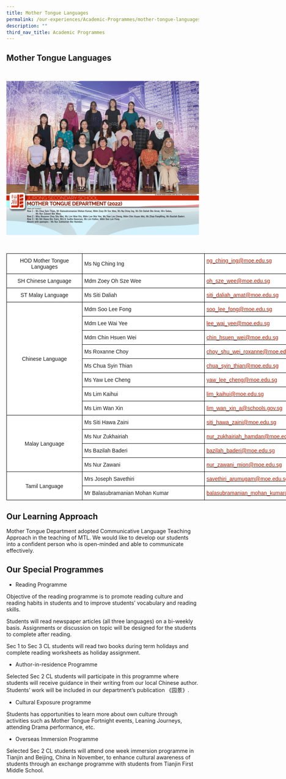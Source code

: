 ```yaml
---
title: Mother Tongue Languages
permalink: /our-experiences/Academic-Programmes/mother-tongue-languages/
description: ""
third_nav_title: Academic Programmes
---
```

## Mother Tongue Languages 

<br>

![](/images/JS_Mother%20Tongue%20Department.jpg)

<br>
<style type="text/css">
.tg  {border-collapse:collapse;border-spacing:0;}
.tg td{border-color:black;border-style:solid;border-width:1px;font-family:Arial, sans-serif;font-size:14px;
  overflow:hidden;padding:10px 5px;word-break:normal;}
.tg th{border-color:black;border-style:solid;border-width:1px;font-family:Arial, sans-serif;font-size:14px;
  font-weight:normal;overflow:hidden;padding:10px 5px;word-break:normal;}
.tg .tg-f4yw{background-color:#FFF;text-align:center;vertical-align:middle}
.tg .tg-zr06{background-color:#FFF;text-align:left;vertical-align:middle}
.tg .tg-lm8h{background-color:#FFF;color:#B21D00;text-align:left;vertical-align:top}
</style>
<table class="tg" style="undefined;table-layout: fixed; width: 1586px">
<colgroup>
<col style="width: 198px">
<col style="width: 320px">
<col style="width: 320px">
</colgroup>
<thead>
  <tr>
    <th class="tg-f4yw">HOD Mother Tongue Languages<br></th>
    <th class="tg-zr06">Ms Ng Ching Ing<br></th>
    <th class="tg-lm8h"><a href="mailto:ng_ching_ing@moe.edu.sg"><span style="text-decoration:none;color:#B21D00">ng_ching_ing@moe.edu.sg</span></a><br></th>
  </tr>
</thead>
<tbody>
  <tr>
    <td class="tg-f4yw">SH Chinese Language<br></td>
    <td class="tg-zr06">Mdm Zoey Oh Sze Wee<br></td>
    <td class="tg-lm8h"><a href="mailto:oh_sze_wee@moe.edu.sg"><span style="text-decoration:none;color:#B21D00">oh_sze_wee@moe.edu.sg</span></a><br></td>
  </tr>
  <tr>
    <td class="tg-f4yw">ST Malay Language<br></td>
    <td class="tg-zr06">Ms Siti Daliah<br></td>
    <td class="tg-lm8h"><a href="mailto:siti_daliah_amat@moe.edu.sg"><span style="text-decoration:none;color:#B21D00">siti_daliah_amat@moe.edu.sg</span></a><br></td>
  </tr>
  <tr>
    <td class="tg-f4yw" rowspan="8">Chinese Language<br></td>
    <td class="tg-zr06">Mdm Soo Lee Fong<br></td>
    <td class="tg-lm8h"><a href="mailto:soo_lee_fong@moe.edu.sg"><span style="text-decoration:none;color:#B21D00">soo_lee_fong@moe.edu.sg</span></a><br></td>
  </tr>
  <tr>
    <td class="tg-zr06">Mdm Lee Wai Yee<br></td>
    <td class="tg-lm8h"><a href="mailto:lee_wai_yee@moe.edu.sg"><span style="text-decoration:none;color:#B21D00">lee_wai_yee@moe.edu.sg</span></a><br></td>
  </tr>
  <tr>
    <td class="tg-zr06">Mdm Chin Hsuen Wei</td>
    <td class="tg-lm8h"><a href="mailto:chin_hsuen_wei@moe.edu.sg"><span style="text-decoration:none;color:#B21D00">chin_hsuen_wei@moe.edu.sg</span></a></td>
  </tr>
  <tr>
    <td class="tg-zr06">Ms Roxanne Choy</td>
    <td class="tg-lm8h"><a href="mailto:choy_shu_wei_roxanne@moe.edu.sg"><span style="text-decoration:none;color:#B21D00">choy_shu_wei_roxanne@moe.edu.sg</span></a></td>
  </tr>
  <tr>
    <td class="tg-zr06">Ms Chua Syin Thian<br></td>
    <td class="tg-lm8h"><a href="mailto:chua_syin_thian@moe.edu.sg"><span style="text-decoration:none;color:#B21D00">chua_syin_thian@moe.edu.sg</span></a><br></td>
  </tr>
  <tr>
    <td class="tg-zr06">Ms Yaw Lee Cheng<br></td>
    <td class="tg-lm8h"><a href="mailto:yaw_lee_cheng@moe.edu.sg"><span style="text-decoration:none;color:#B21D00">yaw_lee_cheng@moe.edu.sg</span></a><br></td>
  </tr>
  <tr>
    <td class="tg-zr06">Ms Lim Kaihui<br></td>
    <td class="tg-lm8h"><a href="mailto:lim_kaihui@moe.edu.sg"><span style="text-decoration:none;color:#B21D00">lim_kaihui@moe.edu.sg</span></a><br></td>
  </tr>
  <tr>
    <td class="tg-zr06">Ms Lim Wan Xin<br></td>
    <td class="tg-lm8h"><a href="mailto:lim_wan_xin_a@schools.gov.sg"><span style="text-decoration:none;color:#B21D00">lim_wan_xin_a@schools.gov.sg</span></a><br></td>
  </tr>
  <tr>
    <td class="tg-f4yw" rowspan="4">Malay Language<br></td>
    <td class="tg-zr06">Ms Siti Hawa Zaini<br></td>
    <td class="tg-lm8h"><a href="mailto:siti_hawa_zaini@moe.edu.sg"><span style="text-decoration:none;color:#B21D00">siti_hawa_zaini@moe.edu.sg</span></a><br></td>
  </tr>
  <tr>
    <td class="tg-zr06">Ms Nur Zukhairiah<br></td>
    <td class="tg-lm8h"><a href="mailto:nur_zukhairiah_hamdan@moe.edu.sg"><span style="text-decoration:none;color:#B21D00">nur_zukhairiah_hamdan@moe.edu.sg</span></a><br></td>
  </tr>
  <tr>
    <td class="tg-zr06">Ms Bazilah Baderi<br></td>
    <td class="tg-lm8h"><a href="mailto:bazilah_baderi@moe.edu.sg"><span style="text-decoration:none;color:#B21D00">bazilah_baderi@moe.edu.sg</span></a><br></td>
  </tr>
  <tr>
    <td class="tg-zr06">Ms Nur Zawani<br></td>
    <td class="tg-lm8h"><a href="mailto:nur_zawani_mion@moe.edu.sg"><span style="text-decoration:none;color:#B21D00">nur_zawani_mion@moe.edu.sg</span></a><br></td>
  </tr>
  <tr>
    <td class="tg-f4yw" rowspan="2">Tamil Language<br></td>
    <td class="tg-zr06">Mrs Joseph Savethiri<br></td>
    <td class="tg-lm8h"><a href="mailto:savethiri_arumugam@moe.edu.sg"><span style="text-decoration:none;color:#B21D00">savethiri_arumugam@moe.edu.sg</span></a><br></td>
  </tr>
  <tr>
    <td class="tg-zr06">Mr Balasubramanian Mohan Kumar<br></td>
    <td class="tg-lm8h"><a href="mailto:balasubramanian_mohan_kumar@moe.edu.sg"><span style="text-decoration:none;color:#B21D00">balasubramanian_mohan_kumar@moe.edu.sg</span></a></td>
  </tr>
</tbody>
</table>

## Our Learning Approach


Mother Tongue Department adopted Communicative Language Teaching Approach in the teaching of MTL. We would like to develop our students into a confident person who is open-minded and able to communicate effectively.

## Our Special Programmes


*   Reading Programme

Objective of the reading programme is to promote reading culture and reading habits in students and to improve students’ vocabulary and reading skills.

  

Students will read newspaper articles (all three languages) on a bi-weekly basis. Assignments or discussion on topic will be designed for the students to complete after reading.

  

Sec 1 to Sec 3 CL students will read two books during term holidays and complete reading worksheets as holiday assignment.

  

*   Author-in-residence Programme

Selected Sec 2 CL students will participate in this programme where students will receive guidance in their writing from our local Chinese author. Students’ work will be included in our department’s publication 《园景》.

  

*   Cultural Exposure programme

Students has opportunities to learn more about own culture through activities such as Mother Tongue Fortnight events, Leaning Journeys, attending Drama performance, etc.

  

*   Overseas Immersion Programme

Selected Sec 2 CL students will attend one week immersion programme in Tianjin and Beijing, China in November, to enhance cultural awareness of students through an exchange programme with students from Tianjin First Middle School.